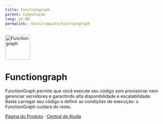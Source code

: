 ```yaml
---
title: Functiongraph
parent: Computação
lang: pt-BR
permalink: /docs/compute/functiongraph
---
```


<img src="https://res-static.hc-cdn.cn/cloudbu-site/public/new-product-icon/Compute/FunctionGraph.png" width="80" height="80" alt="Functiongraph">

# Functiongraph

FunctionGraph permite que você execute seu código sem provisionar nem gerenciar servidores e garantindo alta disponibilidade e escalabilidade. Basta carregar seu código e definir as condições de execução: o FunctionGraph cuidará do resto.

[Página do Produto](https://www.huaweicloud.com/intl/pt-br/product/functiongraph.html) &middot;
[Central de Ajuda](https://support.huaweicloud.com/intl/pt-br/functiongraph/index.html)
